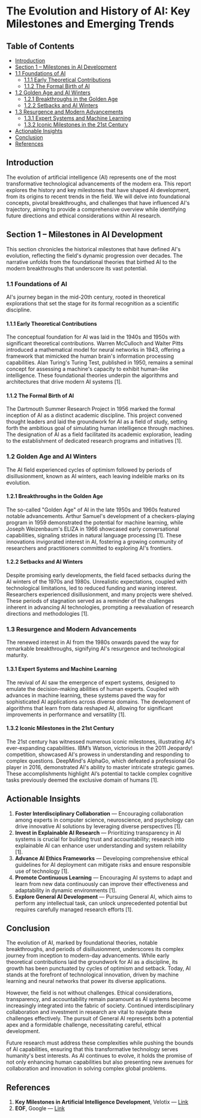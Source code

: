 # The Evolution and History of AI: Key Milestones and Emerging Trends

## Table of Contents
- [Introduction](#introduction)
- [Section 1 – Milestones in AI Development](#section-1---milestones-in-ai-development)
- [1.1 Foundations of AI](#11-foundations-of-ai)
  - [1.1.1 Early Theoretical Contributions](#111-early-theoretical-contributions)
  - [1.1.2 The Formal Birth of AI](#112-the-formal-birth-of-ai)
- [1.2 Golden Age and AI Winters](#12-golden-age-and-ai-winters)
  - [1.2.1 Breakthroughs in the Golden Age](#121-breakthroughs-in-the-golden-age)
  - [1.2.2 Setbacks and AI Winters](#122-setbacks-and-ai-winters)
- [1.3 Resurgence and Modern Advancements](#13-resurgence-and-modern-advancements)
  - [1.3.1 Expert Systems and Machine Learning](#131-expert-systems-and-machine-learning)
  - [1.3.2 Iconic Milestones in the 21st Century](#132-iconic-milestones-in-the-21st-century)
- [Actionable Insights](#actionable-insights)
- [Conclusion](#conclusion)
- [References](#references)

## Introduction
The evolution of artificial intelligence (AI) represents one of the most transformative technological advancements of the modern era. This report explores the history and key milestones that have shaped AI development, from its origins to recent trends in the field. We will delve into foundational concepts, pivotal breakthroughs, and challenges that have influenced AI's trajectory, aiming to provide a comprehensive overview while identifying future directions and ethical considerations within AI research.

## Section 1 – Milestones in AI Development
This section chronicles the historical milestones that have defined AI's evolution, reflecting the field's dynamic progression over decades. The narrative unfolds from the foundational theories that birthed AI to the modern breakthroughs that underscore its vast potential.

### 1.1 Foundations of AI
AI's journey began in the mid-20th century, rooted in theoretical explorations that set the stage for its formal recognition as a scientific discipline.

#### 1.1.1 Early Theoretical Contributions
The conceptual foundation for AI was laid in the 1940s and 1950s with significant theoretical contributions. Warren McCulloch and Walter Pitts introduced a mathematical model for neural networks in 1943, offering a framework that mimicked the human brain's information processing capabilities. Alan Turing's Turing Test, published in 1950, remains a seminal concept for assessing a machine's capacity to exhibit human-like intelligence. These foundational theories underpin the algorithms and architectures that drive modern AI systems [1].

#### 1.1.2 The Formal Birth of AI
The Dartmouth Summer Research Project in 1956 marked the formal inception of AI as a distinct academic discipline. This project convened thought leaders and laid the groundwork for AI as a field of study, setting forth the ambitious goal of simulating human intelligence through machines. The designation of AI as a field facilitated its academic exploration, leading to the establishment of dedicated research programs and initiatives [1].

### 1.2 Golden Age and AI Winters
The AI field experienced cycles of optimism followed by periods of disillusionment, known as AI winters, each leaving indelible marks on its evolution.

#### 1.2.1 Breakthroughs in the Golden Age
The so-called "Golden Age" of AI in the late 1950s and 1960s featured notable advancements. Arthur Samuel's development of a checkers-playing program in 1959 demonstrated the potential for machine learning, while Joseph Weizenbaum's ELIZA in 1966 showcased early conversational capabilities, signaling strides in natural language processing [1]. These innovations invigorated interest in AI, fostering a growing community of researchers and practitioners committed to exploring AI's frontiers.

#### 1.2.2 Setbacks and AI Winters
Despite promising early developments, the field faced setbacks during the AI winters of the 1970s and 1980s. Unrealistic expectations, coupled with technological limitations, led to reduced funding and waning interest. Researchers experienced disillusionment, and many projects were shelved. These periods of stagnation served as a reminder of the challenges inherent in advancing AI technologies, prompting a reevaluation of research directions and methodologies [1].

### 1.3 Resurgence and Modern Advancements
The renewed interest in AI from the 1980s onwards paved the way for remarkable breakthroughs, signifying AI's resurgence and technological maturity.

#### 1.3.1 Expert Systems and Machine Learning
The revival of AI saw the emergence of expert systems, designed to emulate the decision-making abilities of human experts. Coupled with advances in machine learning, these systems paved the way for sophisticated AI applications across diverse domains. The development of algorithms that learn from data reshaped AI, allowing for significant improvements in performance and versatility [1].

#### 1.3.2 Iconic Milestones in the 21st Century
The 21st century has witnessed numerous iconic milestones, illustrating AI's ever-expanding capabilities. IBM’s Watson, victorious in the 2011 Jeopardy! competition, showcased AI's prowess in understanding and responding to complex questions. DeepMind's AlphaGo, which defeated a professional Go player in 2016, demonstrated AI's ability to master intricate strategic games. These accomplishments highlight AI’s potential to tackle complex cognitive tasks previously deemed the exclusive domain of humans [1].

## Actionable Insights
1. **Foster Interdisciplinary Collaboration** — Encouraging collaboration among experts in computer science, neuroscience, and psychology can drive innovative AI solutions by leveraging diverse perspectives [1].
2. **Invest in Explainable AI Research** — Prioritizing transparency in AI systems is crucial for building trust and accountability; research into explainable AI can enhance user understanding and system reliability [1].
3. **Advance AI Ethics Frameworks** — Developing comprehensive ethical guidelines for AI deployment can mitigate risks and ensure responsible use of technology [1].
4. **Promote Continuous Learning** — Encouraging AI systems to adapt and learn from new data continuously can improve their effectiveness and adaptability in dynamic environments [1].
5. **Explore General AI Development** — Pursuing General AI, which aims to perform any intellectual task, can unlock unprecedented potential but requires carefully managed research efforts [1].

## Conclusion
The evolution of AI, marked by foundational theories, notable breakthroughs, and periods of disillusionment, underscores its complex journey from inception to modern-day advancements. While early theoretical contributions laid the groundwork for AI as a discipline, its growth has been punctuated by cycles of optimism and setback. Today, AI stands at the forefront of technological innovation, driven by machine learning and neural networks that power its diverse applications.

However, the field is not without challenges. Ethical considerations, transparency, and accountability remain paramount as AI systems become increasingly integrated into the fabric of society. Continued interdisciplinary collaboration and investment in research are vital to navigate these challenges effectively. The pursuit of General AI represents both a potential apex and a formidable challenge, necessitating careful, ethical development.

Future research must address these complexities while pushing the bounds of AI capabilities, ensuring that this transformative technology serves humanity's best interests. As AI continues to evolve, it holds the promise of not only enhancing human capabilities but also presenting new avenues for collaboration and innovation in solving complex global problems.

## References
1. **Key Milestones in Artificial Intelligence Development**, Velotix — [Link](https://www.getvelotix.com/12133.html)  
2. **EOF**, Google — [Link](http://www.google.com/search?hl=en&q=A2:+"key+milestones+in+artificial+intelligence+development")  